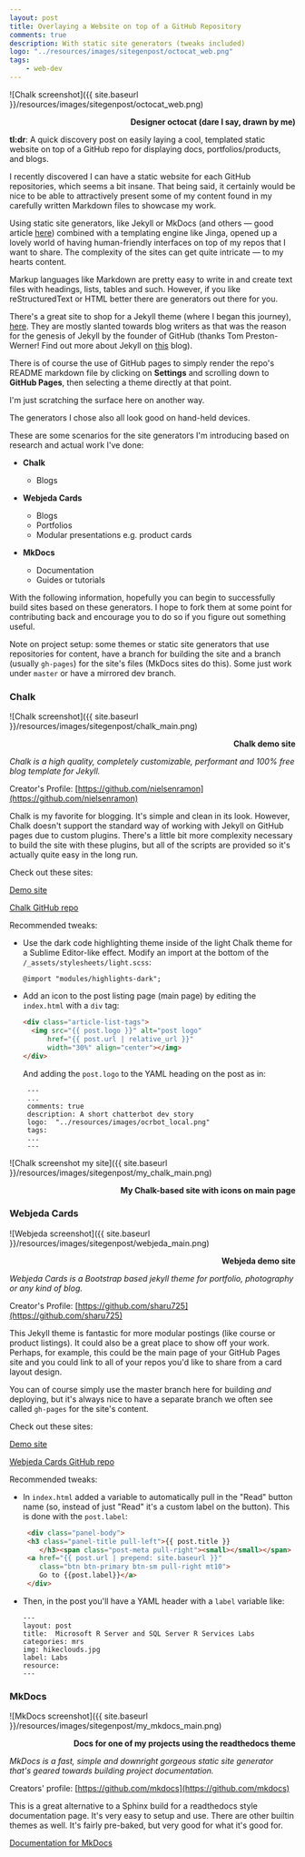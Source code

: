 ```yaml
---
layout: post
title: Overlaying a Website on top of a GitHub Repository
comments: true
description: With static site generators (tweaks included)
logo: "../resources/images/sitegenpost/octocat_web.png"
tags:
    - web-dev
---
```


![Chalk screenshot]({{ site.baseurl }}/resources/images/sitegenpost/octocat_web.png)
<p align="right"><b>Designer octocat (dare I say, drawn by me)</b></p>


**tl:dr**:  A quick discovery post on easily laying a cool, templated static website on top of a GitHub repo for displaying docs, portfolios/products, and blogs.

I recently discovered I can have a static website for each GitHub repositories, which seems a bit insane.  That being said, it certainly would be nice to be able to attractively present some of my content found in my carefully written Markdown files to showcase my work.

Using static site generators, like Jekyll or MkDocs (and others — good article [here](https://www.fullstackpython.com/static-site-generator.html)) combined with a templating engine like Jinga, opened up a lovely world of having human-friendly interfaces on top of my repos that I want to share.  The complexity of the sites can get quite intricate — to my hearts content.

Markup languages like Markdown are pretty easy to write in and create text files with headings, lists, tables and such.  However, if you like reStructuredText or HTML better there are generators out there for you.

There's a great site to shop for a Jekyll theme (where I began this journey), [here](http://jekyllthemes.org/).  They are mostly slanted towards blog writers as that was the reason for the genesis of Jekyll by the founder of GitHub (thanks Tom Preston-Werner!  Find out more about Jekyll on [this](https://www.smashingmagazine.com/2015/11/static-website-generators-jekyll-middleman-roots-hugo-review/#jekyll) blog).

There is of course the use of GitHub pages to simply render the repo's README markdown file by clicking on **Settings** and scrolling down to **GitHub Pages**, then selecting a theme directly at that point.  

I'm just scratching the surface here on another way.

The generators I chose also all look good on hand-held devices.

These are some scenarios for the site generators I'm introducing based on research and actual work I've done:

* **Chalk**
  * Blogs

* **Webjeda Cards**
  * Blogs
  * Portfolios
  * Modular presentations e.g. product cards

* **MkDocs**
  * Documentation
  * Guides or tutorials

With the following information, hopefully you can begin to successfully build sites based on these generators.  I hope to fork them at some point for contributing back and encourage you to do so if you figure out something useful.

Note on project setup:  some themes or static site generators that use repositories for content, have a branch for building the site and a branch (usually `gh-pages`) for the site's files (MkDocs sites do this).  Some just work under `master` or have a mirrored dev branch.

### Chalk

![Chalk screenshot]({{ site.baseurl }}/resources/images/sitegenpost/chalk_main.png)
<p align="right"><b>Chalk demo site</b></p>

_Chalk is a high quality, completely customizable, performant and 100% free blog template for Jekyll._

Creator's Profile:  [https://github.com/nielsenramon](https://github.com/nielsenramon)

Chalk is my favorite for blogging.  It's simple and clean in its look.  However, Chalk doesn't support the standard way of working with Jekyll on GitHub pages due to custom plugins.  There's a little bit more complexity necessary to build the site with these plugins, but all of the scripts are provided so it's actually quite easy in the long run.

Check out these sites:

[Demo site](http://chalk.nielsenramon.com/)

[Chalk GitHub repo](https://github.com/nielsenramon/chalk)

Recommended tweaks: 
 
*  Use the dark code highlighting theme inside of the light Chalk theme for a Sublime Editor-like effect.  Modify an import at the bottom of the `/_assets/stylesheets/light.scss`:

    ```
    @import "modules/highlights-dark";
    ```
    
*  Add an icon to the post listing page (main page) by editing the `index.html` with a `div` tag:

    ```html
    <div class="article-list-tags">
      <img src="{{ post.logo }}" alt="post logo" 
          href="{{ post.url | relative_url }}" 
          width="30%" align="center"></img>
    </div>
    ```
    And adding the `post.logo` to the YAML heading on the post as in:
   
   ```text
    ---
	...
	comments: true
	description: A short chatterbot dev story
	logo:  "../resources/images/ocrbot_local.png"
	tags:
	...
	---
   ```

![Chalk screenshot my site]({{ site.baseurl }}/resources/images/sitegenpost/my_chalk_main.png)
<p align="right"><b>My Chalk-based site with icons on main page</b></p>

### Webjeda Cards

![Webjeda screenshot]({{ site.baseurl }}/resources/images/sitegenpost/webjeda_main.png)
<p align="right"><b>Webjeda demo site</b></p>

_Webjeda Cards is a Bootstrap based jekyll theme for portfolio, photography or any kind of blog._

Creator's Profile:  [https://github.com/sharu725](https://github.com/sharu725)

This Jekyll theme is fantastic for more modular postings (like course or product listings).  It could also be a great place to show off your work.  Perhaps, for example, this could be the main page of your GitHub Pages site and you could link to all of your repos you'd like to share from a card layout design.

You can of course simply use the master branch here for building _and_ deploying, but it's always nice to have a separate branch we often see called `gh-pages` for the site's content.

Check out these sites:

[Demo site](http://webjeda.com/cards/)

[Webjeda Cards GitHub repo](https://github.com/sharu725/cards)

Recommended tweaks:

* In `index.html` added a variable to automatically pull in the "Read" button name (so, instead of just "Read" it's a custom label on the button).  This is done with the `post.label`:
	
	```html
	 <div class="panel-body">
	 <h3 class="panel-title pull-left">{{ post.title }}
	    </h3><span class="post-meta pull-right"><small></small></span>
	 <a href="{{ post.url | prepend: site.baseurl }}" 
	    class="btn btn-primary btn-sm pull-right mt10">
	    Go to {{post.label}}</a>
	 </div>
	```
	
* Then, in the post you'll have a YAML header with a `label` variable like:
	
	```text
	---
	layout: post
	title:  Microsoft R Server and SQL Server R Services Labs
	categories: mrs
	img: hikeclouds.jpg
	label: Labs
	resource:
	---
	```

### MkDocs

![MkDocs screenshot]({{ site.baseurl }}/resources/images/sitegenpost/my_mkdocs_main.png)
<p align="right"><b>Docs for one of my projects using the readthedocs theme</b></p>

_MkDocs is a fast, simple and downright gorgeous static site generator that's geared towards building project documentation._

Creators' profile:  [https://github.com/mkdocs](https://github.com/mkdocs)

This is a great alternative to a Sphinx build for a readthedocs style documentation page.  It's very easy to setup and use.  There are other builtin themes as well.  It's fairly pre-baked, but very good for what it's good for.

[Documentation for MkDocs](http://www.mkdocs.org/#mkdocs)